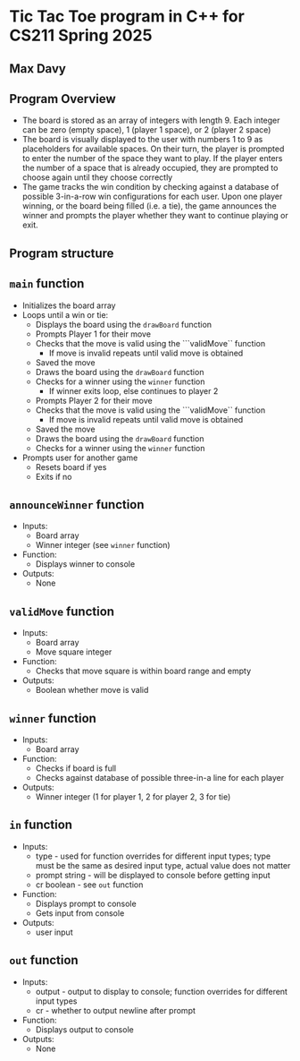 # Tic Tac Toe program in C++ for CS211 Spring 2025
## Max Davy

## Program Overview
- The board is stored as an array of integers with length 9. Each integer can be zero (empty space), 1 (player 1 space), or 2 (player 2 space)
- The board is visually displayed to the user with numbers 1 to 9 as placeholders for available spaces. On their turn, the player is prompted to enter the number of the space they want to play. If the player enters the number of a space that is already occupied, they are prompted to choose again until they choose correctly
- The game tracks the win condition by checking against a database of possible 3-in-a-row win configurations for each user. Upon one player winning, or the board being filled (i.e. a tie), the game announces the winner and prompts the player whether they want to continue playing or exit.

## Program structure

## ```main``` function
- Initializes the board array
- Loops until a win or tie:
  - Displays the board using the ```drawBoard``` function
  - Prompts Player 1 for their move
  - Checks that the move is valid using the ```validMove`` function
      - If move is invalid repeats until valid move is obtained
  - Saved the move
  - Draws the board using the ```drawBoard``` function
  - Checks for a winner using the ```winner``` function
      - If winner exits loop, else continues to player 2
  - Prompts Player 2 for their move
  - Checks that the move is valid using the ```validMove`` function
      - If move is invalid repeats until valid move is obtained
  - Saved the move
  - Draws the board using the ```drawBoard``` function
  - Checks for a winner using the ```winner``` function
- Prompts user for another game
  - Resets board if yes
  - Exits if no
 
## ```announceWinner``` function
- Inputs:
  - Board array
  - Winner integer (see ```winner``` function)
- Function:
  - Displays winner to console
- Outputs:
  - None
 
## ```validMove``` function
- Inputs:
  - Board array
  - Move square integer
- Function:
  - Checks that move square is within board range and empty
- Outputs:
  - Boolean whether move is valid
 
## ```winner``` function
- Inputs:
  - Board array
- Function:
  - Checks if board is full
  - Checks against database of possible three-in-a line for each player
- Outputs:
  - Winner integer (1 for player 1, 2 for player 2, 3 for tie)
 
## ```in``` function
- Inputs:
  - type - used for function overrides for different input types; type must be the same as desired input type, actual value does not matter
  - prompt string - will be displayed to console before getting input
  - cr boolean - see ```out``` function
- Function:
  - Displays prompt to console
  - Gets input from console
- Outputs:
  - user input
 
## ```out``` function
- Inputs:
  - output - output to display to console; function overrides for different input types
  - cr - whether to output newline after prompt
- Function:
  - Displays output to console
- Outputs:
  - None
